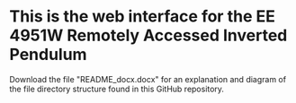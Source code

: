 # This is the web interface for the EE 4951W Remotely Accessed Inverted Pendulum

Download the file "README_docx.docx" for an explanation and diagram of the file directory structure found in this GitHub repository.
